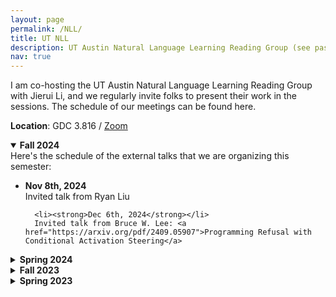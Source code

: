 ```yaml
---
layout: page
permalink: /NLL/
title: UT NLL
description: UT Austin Natural Language Learning Reading Group (see past meetings before 2021 <a href="https://www.cs.utexas.edu/~ml/nll/">[here]</a>)
nav: true
---
```


<!--, proposed by Professor <a href="https://www.cs.utexas.edu/~mooney/">Raymond Mooney</a>-->

I am co-hosting the UT Austin Natural Language Learning Reading Group with Jierui Li, and we regularly invite folks to present their work in the sessions. The schedule of our meetings can be found here.

<strong>Location</strong>: GDC 3.816 / <a href="https://utexas.zoom.us/j/2413159498">Zoom</a><br>
<!-- <strong>Presentation Signup Sheet</strong>: <a href="https://docs.google.com/spreadsheets/d/17y7wGwBkSCq4ZCLCYVTyCmM2m_zGGA6eGmTNPUc6UM4/edit?usp=sharing">here</a> -->

<details open>
   <summary><strong>Fall 2024</strong></summary>
   Here's the schedule of the external talks that we are organizing this semester:
   <ul>
      <li><strong>Nov 8th, 2024</strong></li>
      Invited talk from Ryan Liu

      <li><strong>Dec 6th, 2024</strong></li>
      Invited talk from Bruce W. Lee: <a href="https://arxiv.org/pdf/2409.05907">Programming Refusal with Conditional Activation Steering</a>
   </ul>
</details>

<details>
   <summary><strong>Spring 2024</strong></summary>
   <ul>
      <li><strong>Jan 26th, 2024</strong></li>
      Venkat will give a practice job talk.

      <li><strong>Feb 9th, 2024</strong></li>
      Anubrata will give a practice job talk.

      <li><strong>Feb 23rd, 2024: Venkat is leading the discussion</strong></li>
      We will be reading <a href="https://arxiv.org/pdf/2310.18168.pdf">Personas as a way to Model Truthfulness in Language Models</a>

      <li><strong>March 8th, 2024</strong></li>
      We will be reading <a href="https://arxiv.org/pdf/2402.12530.pdf">Parallel Structures in Pre-training Data Yield In-Context Learning</a>

      <li><strong>March 22nd, 2024: Juan Diego is leading the discussion</strong></li>
      We will be reading <a href="https://arxiv.org/pdf/2402.13956.pdf">Can You Learn Semantics Through Next-Word Prediction? The Case of Entailment</a>

      <li><strong>April 19th, 2024: Prof. Sasha Rush is giving a talk on State Space Models</strong></li>
      See <a href="https://srush.github.io/annotated-s4/#part-1-state-space-models">this blog post</a> for an overview.
   </ul>
</details>

<details>
   <summary><strong>Fall 2023</strong></summary>
   As usual, we will continue to focus on recent papers in NLP. At each meeting, we will have a volunteer leading the paper discussion. If you are interested in leading the paper, please let me know or simply put down your availability <a href="https://docs.google.com/spreadsheets/d/17y7wGwBkSCq4ZCLCYVTyCmM2m_zGGA6eGmTNPUc6UM4/edit?usp=sharing">here</a>.

   <ul>
      <li><strong>Aug 31st, 2023: Kanishka will join our discussions on his recent outstanding paper at ACL</strong></li>
      <a href="https://aclanthology.org/2023.acl-long.333/">Language model acceptability judgements are not always robust to context</a><br>
      Outstanding Paper at ACL 2023

      <li><strong>Sep 14th, 2023</strong></li>
      <a href="https://blender.cs.illinois.edu/paper/lmcollaboration2023.pdf">Unleashing Cognitive Synergy in Large Language Models: A Task-Solving Agent through Multi-Persona Self-Collaboration</a>

      <li><strong>Sep 28th, 2023: Philippe will lead the discussions</strong></li>
      <a href="https://arxiv.org/pdf/2307.09288.pdf">Llama 2: Open Foundation and Fine-Tuned Chat Models</a>

      <li><strong>Oct 12nd, 2023: Venkat will lead the discussions</strong></li>
      <a href="https://dl.acm.org/doi/pdf/10.1145/3581641.3584034">Scim: Intelligent Skimming Support for Scientific Papers</a>

      <li><strong>Oct 26th, 2023</strong></li>
      <a href="https://aclanthology.org/2023.acl-long.113.pdf">ELQA: A Corpus of Metalinguistic Questions and Answers about English</a>

      <li><strong>Nov 9th, 2023</strong>, Nathan Schneider will give a talk on ``Toward Natural Metalanguage Processing''</li>
      [Abstract] People don't just talk with natural language: sometimes, they talk about it. A wealth of knowledge about words, grammar, and meaning is communicated metalinguistically—whether it's through dictionaries, language learning resources, scholarly works in linguistics and literature, or social/political/legal discourse. Are current NLP models fluent in metalanguage, and can they provide accurate metalinguistic explanations? I will present case studies looking at two metalinguistically rich genres: (i) online language discussion forums [ACL 2023], and (ii) judicial rulings involving language interpretation. We find that large language models can largely categorize kinds of metalanguage, and can generate satisfactory answers to some (but not all) metalinguistic questions. (Joint work with Shabnam Behzad, Michael Kranzlein, Keisuke Sakaguchi, Kevin Tobia, and Amir Zeldes.)
   </ul>
</details>

<details>
   <summary><strong>Spring 2023</strong></summary>
   This semester, we will focus on recent papers in NLP. At each meeting, one student should sign up for giving a short initial summary of the paper and for preparing some questions to get the discussion going. We will also allocate the last two meetings for students to talk about their own research. Students can give an update about their ongoing research in the form of a 10-min presentation. If you are interested in leading the paper or giving a presentation, please fill in your availability <a href="https://docs.google.com/spreadsheets/d/17y7wGwBkSCq4ZCLCYVTyCmM2m_zGGA6eGmTNPUc6UM4/edit?usp=sharing">here</a>.

   The meetings are held bi-weekly on Mondays 11:00 AM - 12:00 PM, starting from Jan 23rd. The meetings will be in hybrid, both at GDC 3.816 and via <a href="https://utexas.zoom.us/j/2413159498">Zoom</a>.

   <ul>
      <li><strong>Jan 23rd, 2023: Hongli will lead the paper discussions</strong></li>
      <a href="https://aclanthology.org/2022.emnlp-main.14/">Interpreting Language Models with Contrastive Explanations</a>, EMNLP 2022

      <li><strong>Feb 6th, 2023: Hongli will lead the paper discussions</strong></li>
      <a href="https://aclanthology.org/2022.emnlp-main.248/">Neural Theory-of-Mind? On the Limits of Social Intelligence in Large LMs</a>, EMNLP 2022

      <li><strong>Feb 20th, 2023: Kyle will join the paper discussions</strong></li>
      <a href="https://arxiv.org/abs/2301.06627">Dissociating language and thought in large language models: a cognitive perspective</a>

      <li><strong>Mar 6th, 2023: Venkat will lead the paper discussions</strong></li>
      <a href="https://arxiv.org/abs/2302.07459">The Capacity for Moral Self-Correction in Large Language Models</a>

      <li><strong>Mar 20th, 2023: Juan Diego will lead the paper discussions</strong></li>
      <a href="https://arxiv.org/pdf/2205.11482">Towards Tracing Factual Knowledge in Language Models Back to the Training Data</a>

      <li><strong>April 3rd, 2023: Anubrata	will lead the paper discussions</strong></li>
      <a href="https://arxiv.org/abs/2302.12389">Explainable AI is Dead, Long Live Explainable AI! Hypothesis-driven decision support</a>

      <li><strong>April 17th, 2023: Hongli, Venkat, and Jierui will give research updates</strong></li>
   </ul>
</details>


<style>
details[open] {
  display: block;
}
</style>